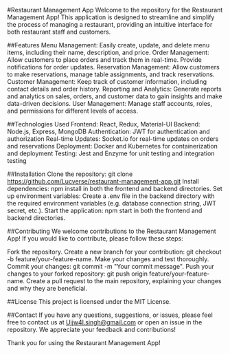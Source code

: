 #Restaurant Management App
Welcome to the repository for the Restaurant Management App! This application is designed to streamline and simplify the process of managing a restaurant, providing an intuitive interface for both restaurant staff and customers.

##Features
Menu Management: Easily create, update, and delete menu items, including their name, description, and price.
Order Management: Allow customers to place orders and track them in real-time. Provide notifications for order updates.
Reservation Management: Allow customers to make reservations, manage table assignments, and track reservations.
Customer Management: Keep track of customer information, including contact details and order history.
Reporting and Analytics: Generate reports and analytics on sales, orders, and customer data to gain insights and make data-driven decisions.
User Management: Manage staff accounts, roles, and permissions for different levels of access.

##Technologies Used
Frontend: React, Redux, Material-UI
Backend: Node.js, Express, MongoDB
Authentication: JWT for authentication and authorization
Real-time Updates: Socket.io for real-time updates on orders and reservations
Deployment: Docker and Kubernetes for containerization and deployment
Testing: Jest and Enzyme for unit testing and integration testing

##Installation
Clone the repository: git clone https://github.com/Lucverse/restaurant-management-app.git
Install dependencies: npm install in both the frontend and backend directories.
Set up environment variables: Create a .env file in the backend directory with the required environment variables (e.g. database connection string, JWT secret, etc.).
Start the application: npm start in both the frontend and backend directories.

##Contributing
We welcome contributions to the Restaurant Management App! If you would like to contribute, please follow these steps:

Fork the repository.
Create a new branch for your contribution: git checkout -b feature/your-feature-name.
Make your changes and test thoroughly.
Commit your changes: git commit -m "Your commit message".
Push your changes to your forked repository: git push origin feature/your-feature-name.
Create a pull request to the main repository, explaining your changes and why they are beneficial.

##License
This project is licensed under the MIT License.

##Contact
If you have any questions, suggestions, or issues, please feel free to contact us at Ujjw4l.singh@gmail.com or open an issue in the repository. We appreciate your feedback and contributions!

Thank you for using the Restaurant Management App!